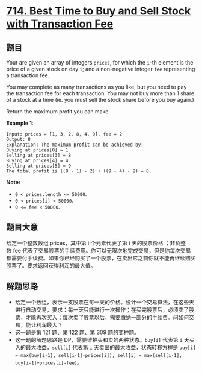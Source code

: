 # [714. Best Time to Buy and Sell Stock with Transaction Fee](https://leetcode.com/problems/best-time-to-buy-and-sell-stock-with-transaction-fee/)


## 题目

Your are given an array of integers `prices`, for which the `i`-th element is the price of a given stock on day `i`; and a non-negative integer `fee` representing a transaction fee.

You may complete as many transactions as you like, but you need to pay the transaction fee for each transaction. You may not buy more than 1 share of a stock at a time (ie. you must sell the stock share before you buy again.)

Return the maximum profit you can make.

**Example 1:**

    Input: prices = [1, 3, 2, 8, 4, 9], fee = 2
    Output: 8
    Explanation: The maximum profit can be achieved by:
    Buying at prices[0] = 1
    Selling at prices[3] = 8
    Buying at prices[4] = 4
    Selling at prices[5] = 9
    The total profit is ((8 - 1) - 2) + ((9 - 4) - 2) = 8.

**Note:**

- `0 < prices.length <= 50000`.
- `0 < prices[i] < 50000`.
- `0 <= fee < 50000`.


## 题目大意

给定一个整数数组 prices，其中第 i 个元素代表了第 i 天的股票价格 ；非负整数 fee 代表了交易股票的手续费用。你可以无限次地完成交易，但是你每次交易都需要付手续费。如果你已经购买了一个股票，在卖出它之前你就不能再继续购买股票了。要求返回获得利润的最大值。



## 解题思路

- 给定一个数组，表示一支股票在每一天的价格。设计一个交易算法，在这些天进行自动交易，要求：每一天只能进行一次操作；在买完股票后，必须卖了股票，才能再次买入；每次卖了股票以后，需要缴纳一部分的手续费。问如何交易，能让利润最大？
- 这一题是第 121 题、第 122 题、第 309 题的变种题。
- 这一题的解题思路是 DP，需要维护买和卖的两种状态。`buy[i]` 代表第 `i` 天买入的最大收益，`sell[i]` 代表第 `i` 天卖出的最大收益，状态转移方程是 `buy[i] = max(buy[i-1], sell[i-1]-prices[i])`，`sell[i] = max(sell[i-1], buy[i-1]+prices[i]-fee)`。
